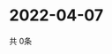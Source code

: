 # 2022-04-07
  共 0条

  <!-- BEGIN -->
  <!-- 最后更新时间Thu Apr 07 2022 18:07:19 GMT+0000 (Coordinated Universal Time) -->
  
  <!-- END -->
  
  